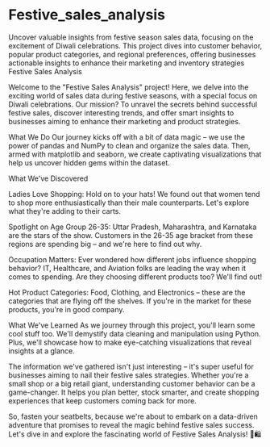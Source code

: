 # Festive_sales_analysis
Uncover valuable insights from festive season sales data, focusing on the excitement of Diwali celebrations. This project dives into customer behavior, popular product categories, and regional preferences, offering businesses actionable insights to enhance their marketing and inventory strategies
Festive Sales Analysis

Welcome to the "Festive Sales Analysis" project! Here, we delve into the exciting world of sales data during festive seasons, with a special focus on Diwali celebrations. Our mission? To unravel the secrets behind successful festive sales, discover interesting trends, and offer smart insights to businesses aiming to enhance their marketing and product strategies.

What We Do
Our journey kicks off with a bit of data magic – we use the power of pandas and NumPy to clean and organize the sales data. Then, armed with matplotlib and seaborn, we create captivating visualizations that help us uncover hidden gems within the dataset.

What We've Discovered

Ladies Love Shopping: Hold on to your hats! We found out that women tend to shop more enthusiastically than their male counterparts. Let's explore what they're adding to their carts.

Spotlight on Age Group 26-35: Uttar Pradesh, Maharashtra, and Karnataka are the stars of the show. Customers in the 26-35 age bracket from these regions are spending big – and we're here to find out why.

Occupation Matters: Ever wondered how different jobs influence shopping behavior? IT, Healthcare, and Aviation folks are leading the way when it comes to spending. Are they choosing different products too? We'll find out!

Hot Product Categories: Food, Clothing, and Electronics – these are the categories that are flying off the shelves. If you're in the market for these products, you're in good company.

What We've Learned
As we journey through this project, you'll learn some cool stuff too. We'll demystify data cleaning and manipulation using Python. Plus, we'll showcase how to make eye-catching visualizations that reveal insights at a glance.

The information we've gathered isn't just interesting – it's super useful for businesses aiming to nail their festive sales strategies. Whether you're a small shop or a big retail giant, understanding customer behavior can be a game-changer. It helps you plan better, stock smarter, and create shopping experiences that keep customers coming back for more.

So, fasten your seatbelts, because we're about to embark on a data-driven adventure that promises to reveal the magic behind festive sales success. Let's dive in and explore the fascinating world of Festive Sales Analysis! 🎉🛍️

